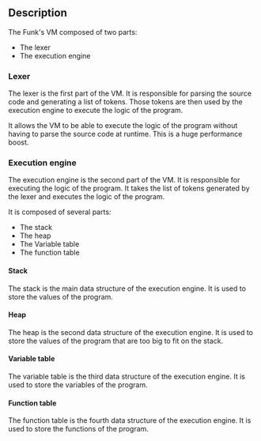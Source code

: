 ## Description

The Funk's VM composed of two parts:
- The lexer
- The execution engine

### Lexer
The lexer is the first part of the VM. It is responsible for parsing the source code and generating a list of tokens. Those tokens are then used by the execution engine to execute the logic of the program.

It allows the VM to be able to execute the logic of the program without having to parse the source code at runtime. This is a huge performance boost.

### Execution engine
The execution engine is the second part of the VM. It is responsible for executing the logic of the program. It takes the list of tokens generated by the lexer and executes the logic of the program.

It is composed of several parts:
- The stack
- The heap
- The Variable table
- The function table

#### Stack
The stack is the main data structure of the execution engine. It is used to store the values of the program.

#### Heap
The heap is the second data structure of the execution engine. It is used to store the values of the program that are too big to fit on the stack.

#### Variable table
The variable table is the third data structure of the execution engine. It is used to store the variables of the program.

#### Function table
The function table is the fourth data structure of the execution engine. It is used to store the functions of the program.
